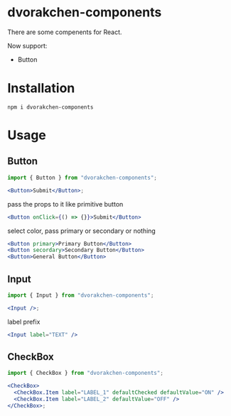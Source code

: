 # dvorakchen-components

There are some compenents for React.

Now support:

- Button

# Installation

```
npm i dvorakchen-components
```

# Usage

## Button

```jsx
import { Button } from "dvorakchen-components";

<Button>Submit</Button>;
```

pass the props to it like primitive button

```jsx
<Button onClick={() => {}}>Submit</Button>
```

select color, pass primary or secondary or nothing

```jsx
<Button primary>Primary Button</Button>
<Button secordary>Secondary Button</Button>
<Button>General Button</Button>
```

## Input

```jsx
import { Input } from "dvorakchen-components";

<Input />;
```

label prefix

```jsx
<Input label="TEXT" />
```

## CheckBox

```jsx
import { CheckBox } from "dvorakchen-components";

<CheckBox>
  <CheckBox.Item label="LABEL_1" defaultChecked defaultValue="ON" />
  <CheckBox.Item label="LABEL_2" defaultValue="OFF" />
</CheckBox>;
```
